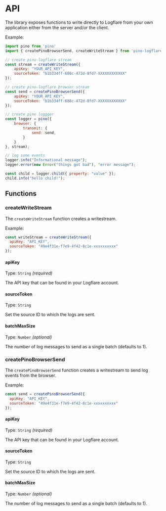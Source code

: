 # API

The library exposes functions to write directly to Logflare from your own application either from the server and/or the client.

Example:

```js
import pino from 'pino'
import { createPinoBrowserSend, createWriteStream } from 'pino-logflare'

// create pino-logflare stream
const stream = createWriteStream({
    apiKey: "YOUR_API_KEY",
    sourceToken: "b1b334ff-686c-472d-8fd7-XXXXXXXXXXXX"
});

// create pino-logflare browser stream
const send = createPinoBrowserSend({
    apiKey: "YOUR_API_KEY",
    sourceToken: "b1b334ff-686c-472d-8fd7-XXXXXXXXXXXX"
});

// create pino loggger
const logger = pino({
    browser: {
        transmit: {
            send: send,
        }
    }
}, stream);

// log some events
logger.info("Informational message");
logger.error(new Error("things got bad"), "error message");

const child = logger.child({ property: "value" });
child.info("hello child!");
```

## Functions

### createWriteStream

The `createWriteStream` function creates a writestream.

Example:

```js
const writeStream = createWriteStream({
  apiKey: "API_KEY",
  sourceToken: "49e4f31e-f7e9-4f42-8c1e-xxxxxxxxxx"
});
```

#### apiKey

Type: `String` _(required)_

The API key that can be found in your Logflare account.

#### sourceToken

Type: `String`

Set the source ID to which the logs are sent.

#### batchMaxSize

Type: `Number` _(optional)_

The number of log messages to send as a single batch (defaults to 1).

### createPinoBrowserSend

The `createPinoBrowserSend` function creates a writestream to send log events from the browser.

Example:

```js
const send = createPinoBrowserSend({
  apiKey: "API_KEY",
  sourceToken: "49e4f31e-f7e9-4f42-8c1e-xxxxxxxxxx"
});
```

#### apiKey

Type: `String` _(required)_

The API key that can be found in your Logflare account.

#### sourceToken

Type: `String`

Set the source ID to which the logs are sent.

#### batchMaxSize

Type: `Number` _(optional)_

The number of log messages to send as a single batch (defaults to 1).
